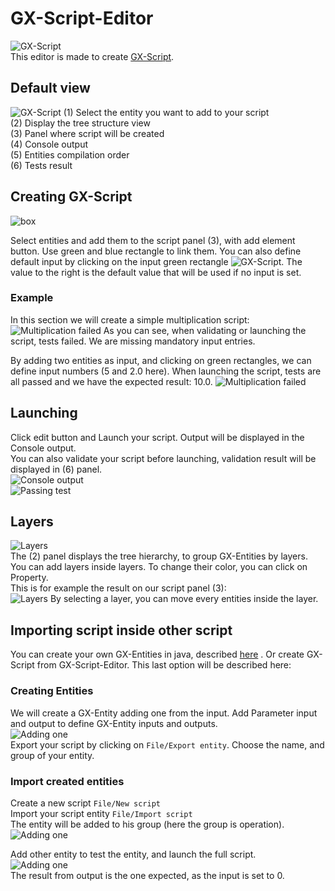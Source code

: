 # GX-Script-Editor
![GX-Script](https://raw.githubusercontent.com/eadgyo/GX-Script-Editor/master/img/example.PNG)  
This editor is made to create [GX-Script](https://github.com/eadgyo/GX-Script).

## Default view
![GX-Script](https://raw.githubusercontent.com/eadgyo/GX-Script-Editor/master/img/frame.PNG)
(1) Select the entity you want to add to your script  
(2) Display the tree structure view  
(3) Panel where script will be created  
(4) Console output  
(5) Entities compilation order  
(6) Tests result  

## Creating GX-Script
![box](https://raw.githubusercontent.com/eadgyo/GX-Script-Editor/master/img/box.PNG)

Select entities and add them to the script panel (3), with add element button. 
Use green and blue rectangle to link them. You can also define default input by clicking on the input green rectangle ![GX-Script](https://raw.githubusercontent.com/eadgyo/GX-Script-Editor/master/img/greenbox.PNG). The value to the right is the default value that will be used if no input is set.

### Example
In this section we will create a simple multiplication script:  
![Multiplication failed](https://raw.githubusercontent.com/eadgyo/GX-Script-Editor/master/img/multiply_failed.PNG)
As you can see, when validating or launching the script, tests failed. We are missing mandatory input entries.

By adding two entities as input, and clicking on green rectangles, we can define input numbers (5 and 2.0 here). When launching the script, tests are all passed and we have the expected result: 10.0.
![Multiplication failed](https://raw.githubusercontent.com/eadgyo/GX-Script-Editor/master/img/multiply_valid.PNG)



## Launching
Click edit button and Launch your script. Output will be displayed in the Console output.  
You can also validate your script before launching, validation result will be displayed in (6) panel.  
![Console output](https://raw.githubusercontent.com/eadgyo/GX-Script-Editor/master/img/egx_example_cons.PNG)  
![Passing test](https://raw.githubusercontent.com/eadgyo/GX-Script-Editor/master/img/validation_failed.PNG)

## Layers
![Layers](https://raw.githubusercontent.com/eadgyo/GX-Script-Editor/master/img/LayerPanel.PNG)  
The (2) panel displays the tree hierarchy, to group GX-Entities by layers. You can add layers inside layers. To change their color, you can click on Property.  
This is for example the result on our script panel (3):  
![Layers](https://raw.githubusercontent.com/eadgyo/GX-Script-Editor/master/img/layerDemo.PNG)
By selecting a layer, you can move every entities inside the layer.  

## Importing script inside other script
You can create your own GX-Entities in java, described [here](https://github.com/eadgyo/GX-Script#creating-a-visual-entity) . Or create GX-Script from GX-Script-Editor.
This last option will be described here:

### Creating Entities
We will create a GX-Entity adding one from the input. Add Parameter input and output to define GX-Entity inputs and outputs.  
![Adding one](https://raw.githubusercontent.com/eadgyo/GX-Script-Editor/master/img/function.PNG)  
Export your script by clicking on ```File/Export entity```. Choose the name, and group of your entity.  

### Import created entities
Create a new script ```File/New script```  
Import your script entity ```File/Import script```  
The entity will be added to his group (here the group is operation).  
![Adding one](https://raw.githubusercontent.com/eadgyo/GX-Script-Editor/master/img/addingOneGroup.PNG)  

Add other entity to test the entity, and launch the full script.  
![Adding one](https://raw.githubusercontent.com/eadgyo/GX-Script-Editor/master/img/addingOne.PNG)  
The result from output is the one expected, as the input is set to 0.  
